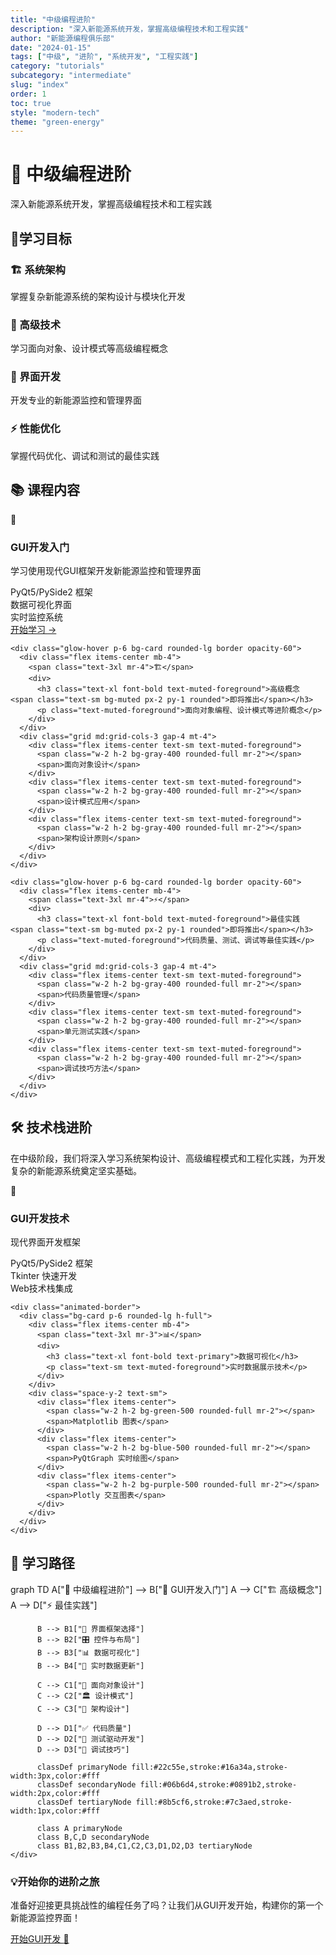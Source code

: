 ```yaml
---
title: "中级编程进阶"
description: "深入新能源系统开发，掌握高级编程技术和工程实践"
author: "新能源编程俱乐部"
date: "2024-01-15"
tags: ["中级", "进阶", "系统开发", "工程实践"]
category: "tutorials"
subcategory: "intermediate"
slug: "index"
order: 1
toc: true
style: "modern-tech"
theme: "green-energy"
---
```


<div class="gradient-bg-primary p-8 rounded-lg mb-8">
  <h1 class="gradient-text text-4xl font-bold mb-4">🚀 中级编程进阶</h1>
  <p class="text-white/90 text-lg">深入新能源系统开发，掌握高级编程技术和工程实践</p>
</div>

<div class="glass-card p-6 mb-8">
  <h2 class="text-2xl font-semibold mb-4 flex items-center">
    <span class="mr-3">🎯</span>学习目标
  </h2>
  
  <div class="grid md:grid-cols-2 gap-4">
    <div class="hover-lift p-4 bg-card rounded-lg border">
      <h3 class="font-semibold text-primary mb-2">🏗️ 系统架构</h3>
      <p class="text-muted-foreground">掌握复杂新能源系统的架构设计与模块化开发</p>
    </div>
    <div class="hover-lift p-4 bg-card rounded-lg border">
      <h3 class="font-semibold text-primary mb-2">🔧 高级技术</h3>
      <p class="text-muted-foreground">学习面向对象、设计模式等高级编程概念</p>
    </div>
    <div class="hover-lift p-4 bg-card rounded-lg border">
      <h3 class="font-semibold text-primary mb-2">🎨 界面开发</h3>
      <p class="text-muted-foreground">开发专业的新能源监控和管理界面</p>
    </div>
    <div class="hover-lift p-4 bg-card rounded-lg border">
      <h3 class="font-semibold text-primary mb-2">⚡ 性能优化</h3>
      <p class="text-muted-foreground">掌握代码优化、调试和测试的最佳实践</p>
    </div>
  </div>
</div>

<div class="mb-8">
  <h2 class="text-3xl font-bold mb-6 gradient-text">📚 课程内容</h2>
  
  <div class="space-y-6">
    <div class="glow-hover p-6 bg-card rounded-lg border">
      <div class="flex items-center mb-4">
        <span class="text-3xl mr-4">🎨</span>
        <div>
          <h3 class="text-xl font-bold text-primary">GUI开发入门</h3>
          <p class="text-muted-foreground">学习使用现代GUI框架开发新能源监控和管理界面</p>
        </div>
      </div>
      <div class="grid md:grid-cols-3 gap-4 mt-4">
        <div class="flex items-center text-sm">
          <span class="w-2 h-2 bg-green-500 rounded-full mr-2"></span>
          <span>PyQt5/PySide2 框架</span>
        </div>
        <div class="flex items-center text-sm">
          <span class="w-2 h-2 bg-blue-500 rounded-full mr-2"></span>
          <span>数据可视化界面</span>
        </div>
        <div class="flex items-center text-sm">
          <span class="w-2 h-2 bg-purple-500 rounded-full mr-2"></span>
          <span>实时监控系统</span>
        </div>
      </div>
      <div class="mt-4">
        <a href="/docs/tutorials/intermediate/gui-development" class="inline-flex items-center text-primary hover:text-primary/80 font-medium">
          开始学习 <span class="ml-1">→</span>
        </a>
      </div>
    </div>
    
    <div class="glow-hover p-6 bg-card rounded-lg border opacity-60">
      <div class="flex items-center mb-4">
        <span class="text-3xl mr-4">🏗️</span>
        <div>
          <h3 class="text-xl font-bold text-muted-foreground">高级概念 <span class="text-sm bg-muted px-2 py-1 rounded">即将推出</span></h3>
          <p class="text-muted-foreground">面向对象编程、设计模式等进阶概念</p>
        </div>
      </div>
      <div class="grid md:grid-cols-3 gap-4 mt-4">
        <div class="flex items-center text-sm text-muted-foreground">
          <span class="w-2 h-2 bg-gray-400 rounded-full mr-2"></span>
          <span>面向对象设计</span>
        </div>
        <div class="flex items-center text-sm text-muted-foreground">
          <span class="w-2 h-2 bg-gray-400 rounded-full mr-2"></span>
          <span>设计模式应用</span>
        </div>
        <div class="flex items-center text-sm text-muted-foreground">
          <span class="w-2 h-2 bg-gray-400 rounded-full mr-2"></span>
          <span>架构设计原则</span>
        </div>
      </div>
    </div>
    
    <div class="glow-hover p-6 bg-card rounded-lg border opacity-60">
      <div class="flex items-center mb-4">
        <span class="text-3xl mr-4">⚡</span>
        <div>
          <h3 class="text-xl font-bold text-muted-foreground">最佳实践 <span class="text-sm bg-muted px-2 py-1 rounded">即将推出</span></h3>
          <p class="text-muted-foreground">代码质量、测试、调试等最佳实践</p>
        </div>
      </div>
      <div class="grid md:grid-cols-3 gap-4 mt-4">
        <div class="flex items-center text-sm text-muted-foreground">
          <span class="w-2 h-2 bg-gray-400 rounded-full mr-2"></span>
          <span>代码质量管理</span>
        </div>
        <div class="flex items-center text-sm text-muted-foreground">
          <span class="w-2 h-2 bg-gray-400 rounded-full mr-2"></span>
          <span>单元测试实践</span>
        </div>
        <div class="flex items-center text-sm text-muted-foreground">
          <span class="w-2 h-2 bg-gray-400 rounded-full mr-2"></span>
          <span>调试技巧方法</span>
        </div>
      </div>
    </div>
  </div>
</div>

<div class="mb-8">
  <h2 class="text-3xl font-bold mb-6 gradient-text">🛠️ 技术栈进阶</h2>
  
  <div class="bg-gradient-to-r from-blue-50 to-purple-50 dark:from-blue-900/20 dark:to-purple-900/20 p-6 rounded-lg mb-6">
    <p class="text-lg leading-relaxed">
      在中级阶段，我们将深入学习<span class="font-semibold text-primary">系统架构设计</span>、<span class="font-semibold text-accent">高级编程模式</span>和<span class="font-semibold text-primary">工程化实践</span>，为开发复杂的新能源系统奠定坚实基础。
    </p>
  </div>
  
  <div class="grid lg:grid-cols-2 gap-6">
    <div class="animated-border">
      <div class="bg-card p-6 rounded-lg h-full">
        <div class="flex items-center mb-4">
          <span class="text-3xl mr-3">🎨</span>
          <div>
            <h3 class="text-xl font-bold text-primary">GUI开发技术</h3>
            <p class="text-sm text-muted-foreground">现代界面开发框架</p>
          </div>
        </div>
        <div class="space-y-2 text-sm">
          <div class="flex items-center">
            <span class="w-2 h-2 bg-green-500 rounded-full mr-2"></span>
            <span>PyQt5/PySide2 框架</span>
          </div>
          <div class="flex items-center">
            <span class="w-2 h-2 bg-blue-500 rounded-full mr-2"></span>
            <span>Tkinter 快速开发</span>
          </div>
          <div class="flex items-center">
            <span class="w-2 h-2 bg-purple-500 rounded-full mr-2"></span>
            <span>Web技术栈集成</span>
          </div>
        </div>
      </div>
    </div>
    
    <div class="animated-border">
      <div class="bg-card p-6 rounded-lg h-full">
        <div class="flex items-center mb-4">
          <span class="text-3xl mr-3">📊</span>
          <div>
            <h3 class="text-xl font-bold text-primary">数据可视化</h3>
            <p class="text-sm text-muted-foreground">实时数据展示技术</p>
          </div>
        </div>
        <div class="space-y-2 text-sm">
          <div class="flex items-center">
            <span class="w-2 h-2 bg-green-500 rounded-full mr-2"></span>
            <span>Matplotlib 图表</span>
          </div>
          <div class="flex items-center">
            <span class="w-2 h-2 bg-blue-500 rounded-full mr-2"></span>
            <span>PyQtGraph 实时绘图</span>
          </div>
          <div class="flex items-center">
            <span class="w-2 h-2 bg-purple-500 rounded-full mr-2"></span>
            <span>Plotly 交互图表</span>
          </div>
        </div>
      </div>
    </div>
  </div>
</div>

<div class="mb-8">
  <h2 class="text-3xl font-bold mb-6 gradient-text">🎯 学习路径</h2>
  
  <div class="bg-card p-6 rounded-lg border">
    <div class="mermaid">
      graph TD
          A["🚀 中级编程进阶"] --> B["🎨 GUI开发入门"]
          A --> C["🏗️ 高级概念"]
          A --> D["⚡ 最佳实践"]
          
          B --> B1["📱 界面框架选择"]
          B --> B2["🎛️ 控件与布局"]
          B --> B3["📊 数据可视化"]
          B --> B4["🔄 实时数据更新"]
          
          C --> C1["🧩 面向对象设计"]
          C --> C2["🏛️ 设计模式"]
          C --> C3["📐 架构设计"]
          
          D --> D1["✅ 代码质量"]
          D --> D2["🧪 测试驱动开发"]
          D --> D3["🐛 调试技巧"]
          
          classDef primaryNode fill:#22c55e,stroke:#16a34a,stroke-width:3px,color:#fff
          classDef secondaryNode fill:#06b6d4,stroke:#0891b2,stroke-width:2px,color:#fff
          classDef tertiaryNode fill:#8b5cf6,stroke:#7c3aed,stroke-width:1px,color:#fff
          
          class A primaryNode
          class B,C,D secondaryNode
          class B1,B2,B3,B4,C1,C2,C3,D1,D2,D3 tertiaryNode
    </div>
  </div>
</div>

<div class="bg-gradient-to-r from-green-50 to-blue-50 dark:from-green-900/20 dark:to-blue-900/20 p-6 rounded-lg">
  <h3 class="text-xl font-bold mb-3 flex items-center">
    <span class="mr-3">💡</span>开始你的进阶之旅
  </h3>
  <p class="text-muted-foreground mb-4">
    准备好迎接更具挑战性的编程任务了吗？让我们从GUI开发开始，构建你的第一个新能源监控界面！
  </p>
  <a href="/docs/tutorials/intermediate/gui-development" class="inline-flex items-center bg-primary text-primary-foreground px-4 py-2 rounded-lg hover:bg-primary/90 transition-colors">
    开始GUI开发 <span class="ml-2">🚀</span>
  </a>
</div>